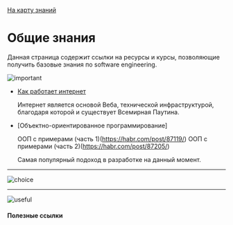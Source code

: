   <a href="https://github.com/js-machine/dashboard/blob/master/knowledge-map/MAP.md#start">На карту знаний</a>
 
 # Общие знания

Данная страница содержит ссылки на ресурсы и курсы, позволяющие получить базовые знания по software engineering.

![important]

* [Как работает интернет](https://developer.mozilla.org/ru/docs/Learn/How_the_Internet_works)

  Интернет является основой Веба, технической инфраструктурой, благодаря которой и существует Всемирная Паутина. 
  
* [Объектно-ориентированное программирование]

  ООП с примерами (часть 1)(https://habr.com/post/87119/)
  ООП с примерами (часть 2)(https://habr.com/post/87205/)

  Самая популярный подоход в разработке на данный момент.

---
![choice]

---
![useful]

#### Полезные ссылки

[important]: https://github.com/js-machine/dashboard/blob/master/knowledge-map/images/important.png
[choice]: https://github.com/js-machine/dashboard/blob/master/knowledge-map/images/choice.png
[useful]: https://github.com/js-machine/dashboard/blob/master/knowledge-map/images/useful.png
